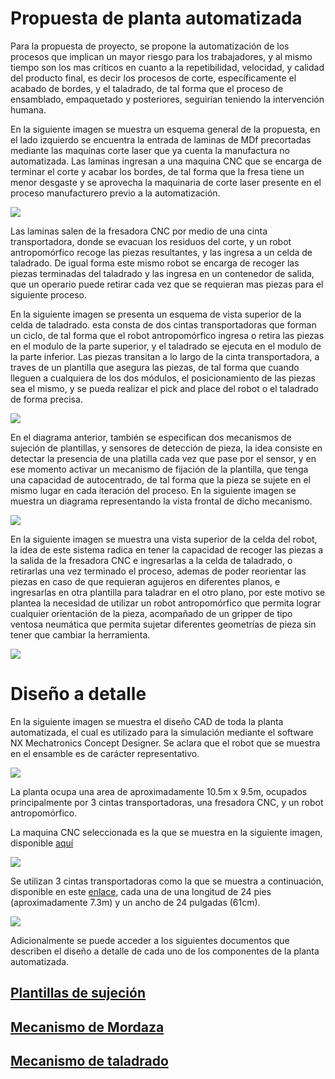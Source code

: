 # Propuesta de planta automatizada

Para la propuesta de proyecto, se propone la automatización de los procesos que implican un mayor riesgo para los trabajadores, y al mismo tiempo son los mas críticos en cuanto a la repetibilidad, velocidad, y calidad del producto final, es decir los procesos de corte, específicamente el acabado de bordes, y el taladrado, de tal forma que el proceso de ensamblado, empaquetado y posteriores, seguirían teniendo la intervención humana.

En la siguiente imagen se muestra un esquema general de la propuesta, en el lado izquierdo se encuentra la entrada de laminas de MDf precortadas mediante las maquinas corte laser que ya cuenta la manufactura no automatizada. Las laminas ingresan a una maquina CNC que se encarga de terminar el corte y acabar los bordes, de tal forma que la fresa tiene un menor desgaste y se aprovecha la maquinaria de corte laser presente en el proceso manufacturero previo a la automatización.



![](../images/esquemaPlantaAutomatizada.png)

Las laminas salen de la fresadora CNC por medio de una cinta transportadora, donde se evacuan los residuos del corte, y un robot antropomórfico recoge las piezas resultantes, y las ingresa a un celda de taladrado. De igual forma este mismo robot se encarga de recoger las piezas terminadas del taladrado y las ingresa en un contenedor de salida, que un operario puede retirar cada vez que se requieran mas piezas para el siguiente proceso.


En la siguiente imagen se presenta un esquema de vista superior de la celda de taladrado. esta consta de dos cintas transportadoras que forman un ciclo, de tal forma que el robot antropomórfico ingresa o retira las piezas en el modulo de la parte superior, y el taladrado se ejecuta en el modulo de la parte inferior. Las piezas transitan a lo largo de la cinta transportadora, a traves de un plantilla que asegura las piezas, de tal forma que cuando lleguen a cualquiera de los dos módulos, el posicionamiento de las piezas sea el mismo, y se pueda realizar el pick and place del robot o el taladrado de forma precisa.

![](../images/drillPlant.png)

En el diagrama anterior, también se especifican dos mecanismos de sujeción de plantillas, y sensores de detección de pieza, la idea consiste en detectar la presencia de una platilla cada vez que pase por el sensor, y en ese momento activar un mecanismo de fijación de la plantilla, que tenga una capacidad de autocentrado, de tal forma que la pieza se sujete en el mismo lugar en cada iteración del proceso. En la siguiente imagen se muestra un diagrama representando la vista frontal de dicho mecanismo.

![](../images/diagramaMordaza.png)

En la siguiente imagen se muestra una vista superior de la celda del robot, la idea de este sistema radica en tener la capacidad de recoger las piezas a la salida de la fresadora CNC e ingresarlas a la celda de taladrado, o retirarlas una vez terminado el proceso, ademas de poder reorientar las piezas en caso de que requieran agujeros en diferentes planos, e ingresarlas en otra plantilla para taladrar en el otro plano, por este motivo se plantea la necesidad de utilizar un robot antropomórfico que permita lograr cualquier orientación de la pieza, acompañado de un gripper de tipo ventosa neumática que permita sujetar diferentes geometrías de pieza sin tener que cambiar la herramienta.

![](../images/celdaRobot.png)



# Diseño a detalle

En la siguiente imagen se muestra el diseño CAD de toda la planta automatizada, el cual es utilizado para la simulación mediante el software NX Mechatronics  Concept Designer. Se aclara que el robot que se muestra en el ensamble es de carácter representativo.

![](../images/assembly.png)

La planta ocupa una area de aproximadamente 10.5m x 9.5m, ocupados principalmente por 3 cintas transportadoras, una fresadora CNC, y un robot antropomórfico.


La maquina CNC seleccionada es la que se muestra en la siguiente imagen, disponible [aquí](https://cntmotion.com/solutions/application/feed-through-parts-machining/)

![](../images/CNCMachine.png)

Se utilizan 3 cintas transportadoras como la que se muestra a continuación, disponible en este [enlace](https://www.grainger.com/product/BESTFLEX-Powered-Roller-Conveyor-24-5YDF4?opr=PDPRRDSP&analytics=dsrrItems_5YDF3), cada una de una longitud de 24 pies (aproximadamente 7.3m) y un ancho de 24 pulgadas (61cm).

![](../images/conveyorMachine.png)

Adicionalmente se puede acceder a los siguientes documentos que describen el diseño a detalle de cada uno de los componentes de la planta automatizada.


## [Plantillas de sujeción](./Plantillas.md)
## [Mecanismo de Mordaza](./Plantillas.md)
## [Mecanismo de taladrado](./MecanismosTaladrado.md)

